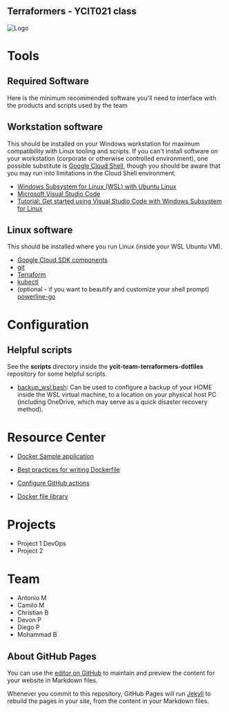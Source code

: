 ## Terraformers - YCIT021 class

![Logo](https://vidinci.github.io/favicon.png)

# Tools

## Required Software
Here is the minimum recommended software you'll need to interface with the products and scripts used by the team

## Workstation software
This should be installed on your Windows workstation for maximum compatibility with Linux tooling and scripts. 
If you can't install software on your workstation (corporate or otherwise controlled environment), one possible substitute is [Google Cloud Shell](https://cloud.google.com/shell), though you should be aware that you may run into limitations in the Cloud Shell environment.
- [Windows Subsystem for Linux (WSL) with Ubuntu Linux](https://ubuntu.com/wsl)
- [Microsoft Visual Studio Code](https://code.visualstudio.com/download)
- [Tutorial: Get started using Visual Studio Code with Windows Subsystem for Linux](https://docs.microsoft.com/en-us/windows/wsl/tutorials/wsl-vscode)

## Linux software
This should be installed where you run Linux (inside your WSL Ubuntu VM).
- [Google Cloud SDK components](https://cloud.google.com/sdk/docs/install#linux)
- [git](https://git-scm.com/book/en/v2/Getting-Started-Installing-Git)
- [Terraform](https://learn.hashicorp.com/tutorials/terraform/install-cli)
- [kubectl](https://kubernetes.io/docs/tasks/tools/install-kubectl-linux/)
- (optional - if you want to beautify and customize your shell prompt) [powerline-go](https://github.com/justjanne/powerline-go)


# Configuration

## Helpful scripts
See the **scripts** directory inside the **ycit-team-terraformers-dotfiles** repository for some helpful scripts.

- [backup_wsl.bash](https://github.com/ycit-team-terraformers/ycit-team-terraformers-dotfiles/blob/main/scripts/backup_wsl.bash): Can be used to configure a backup of your HOME inside the WSL virtual machine, to a location on your physical host PC (including OneDrive, which may serve as a quick disaster recovery method).

# Resource Center

- [Docker Sample application](https://docs.docker.com/get-started/02_our_app/)

- [Best practices for writing Dockerfile](https://docs.docker.com/develop/develop-images/dockerfile_best-practices/)

- [Configure GitHub actions](https://docs.docker.com/ci-cd/github-actions/)

- [Docker file library](https://github.com/jessfraz/dockerfiles)

# Projects

- Project 1 DevOps
- Project 2

# Team

- Antonio M
- Camilo M
- Christian B
- Devon P
- Diego P
- Mohammad B


## About GitHub Pages

You can use the [editor on GitHub](https://github.com/Vidinci/vidinci.github.io/edit/main/README.md) to maintain and preview the content for your website in Markdown files.

Whenever you commit to this repository, GitHub Pages will run [Jekyll](https://jekyllrb.com/) to rebuild the pages in your site, from the content in your Markdown files.
